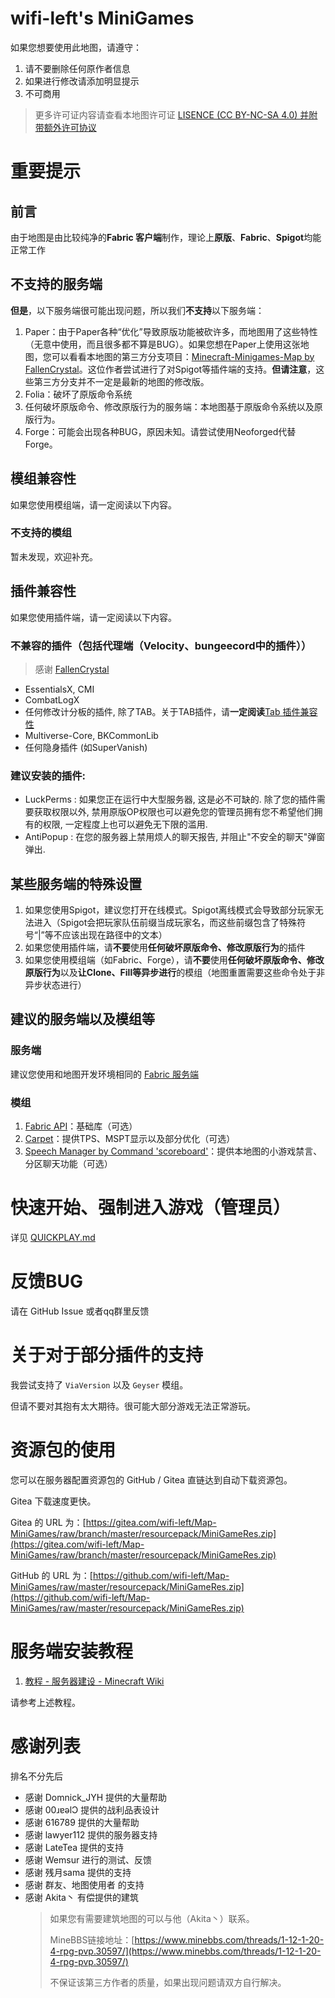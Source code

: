 # wifi-left's MiniGames
如果您想要使用此地图，请遵守：
1. 请不要删除任何原作者信息
2. 如果进行修改请添加明显提示
3. 不可商用

> 更多许可证内容请查看本地图许可证 [LISENCE (CC BY-NC-SA 4.0) 并附带额外许可协议](LISENCE)

# 重要提示
## 前言
由于地图是由比较纯净的**Fabric 客户端**制作，理论上**原版**、**Fabric**、**Spigot**均能正常工作

## 不支持的服务端
**但是**，以下服务端很可能出现问题，所以我们**不支持**以下服务端：
1. Paper：由于Paper各种“优化”导致原版功能被砍许多，而地图用了这些特性（无意中使用，而且很多都不算是BUG）。如果您想在Paper上使用这张地图，您可以看看本地图的第三方分支项目：[Minecraft-Minigames-Map by FallenCrystal](https://github.com/FallenCrystal/Minecraft-Minigames-Map)。这位作者尝试进行了对Spigot等插件端的支持。**但请注意**，这些第三方分支并不一定是最新的地图的修改版。
2. Folia：破坏了原版命令系统
3. 任何破坏原版命令、修改原版行为的服务端：本地图基于原版命令系统以及原版行为。
4. Forge：可能会出现各种BUG，原因未知。请尝试使用Neoforged代替Forge。
## 模组兼容性
如果您使用模组端，请一定阅读以下内容。
### 不支持的模组
暂未发现，欢迎补充。

## 插件兼容性
如果您使用插件端，请一定阅读以下内容。
### 不兼容的插件（包括代理端（Velocity、bungeecord中的插件））
> 感谢 [FallenCrystal](https://github.com/FallenCrystal/Minecraft-Minigames-Map/)
- EssentialsX, CMI
- CombatLogX
- 任何修改计分板的插件, 除了TAB。关于TAB插件，请**一定阅读**[Tab 插件兼容性](https://github.com/FallenCrystal/Minecraft-Minigames-Map/blob/1-21-4-lts/docs/tab-compatibility.md)
- Multiverse-Core, BKCommonLib
- 任何隐身插件 (如SuperVanish)

### 建议安装的插件:
- LuckPerms : 如果您正在运行中大型服务器, 这是必不可缺的. 除了您的插件需要获取权限以外, 禁用原版OP权限也可以避免您的管理员拥有您不希望他们拥有的权限, 一定程度上也可以避免无下限的滥用.
- AntiPopup : 在您的服务器上禁用烦人的聊天报告, 并阻止"不安全的聊天"弹窗弹出.

## 某些服务端的特殊设置
1. 如果您使用Spigot，建议您打开在线模式。Spigot离线模式会导致部分玩家无法进入（Spigot会把玩家队伍前缀当成玩家名，而这些前缀包含了特殊符号“|”等不应该出现在路径中的文本）
2. 如果您使用插件端，请**不要**使用**任何破坏原版命令、修改原版行为**的插件
3. 如果您使用模组端（如Fabric、Forge），请**不要**使用**任何破坏原版命令、修改原版行为**以及**让Clone、Fill等异步进行**的模组（地图重置需要这些命令处于非异步状态进行）

## 建议的服务端以及模组等
### 服务端
建议您使用和地图开发环境相同的 [Fabric 服务端](https://fabricmc.net/use/server/)

### 模组
1. [Fabric API](https://modrinth.com/mod/fabric-api)：基础库（可选）
2. [Carpet](https://modrinth.com/mod/carpet)：提供TPS、MSPT显示以及部分优化（可选）
3. [Speech Manager by Command 'scoreboard'](https://modrinth.com/mod/speech-manager-by-command-scoreboard)：提供本地图的小游戏禁言、分区聊天功能（可选）

# 快速开始、强制进入游戏（管理员）
详见 [QUICKPLAY.md](QUICKPLAY.md)

# 反馈BUG
请在 GitHub Issue 或者qq群里反馈

# 关于对于部分插件的支持
我尝试支持了 `ViaVersion` 以及 `Geyser` 模组。

但请不要对其抱有太大期待。很可能大部分游戏无法正常游玩。

# 资源包的使用
您可以在服务器配置资源包的 GitHub / Gitea 直链达到自动下载资源包。

Gitea 下载速度更快。

Gitea 的 URL 为：[https://gitea.com/wifi-left/Map-MiniGames/raw/branch/master/resourcepack/MiniGameRes.zip](https://gitea.com/wifi-left/Map-MiniGames/raw/branch/master/resourcepack/MiniGameRes.zip)

GitHub 的 URL 为：[https://github.com/wifi-left/Map-MiniGames/raw/master/resourcepack/MiniGameRes.zip](https://github.com/wifi-left/Map-MiniGames/raw/master/resourcepack/MiniGameRes.zip)

# 服务端安装教程
1. [教程 - 服务器建设 - Minecraft Wiki](https://zh.minecraft.wiki/w/%E6%95%99%E7%A8%8B#%E6%9C%8D%E5%8A%A1%E5%99%A8%E8%AE%BE%E7%BD%AE)

请参考上述教程。

# 感谢列表
排名不分先后

- 感谢 Domnick_JYH 提供的大量帮助
- 感谢 00ɹɐəlϽ 提供的战利品表设计
- 感谢 616789 提供的大量帮助
- 感谢 lawyer112 提供的服务器支持
- 感谢 LateTea 提供的支持
- 感谢 Wemsur 进行的测试、反馈
- 感谢 残月sama 提供的支持
- 感谢 群友、地图使用者 的支持
- 感谢 Akita丶 有偿提供的建筑
  >
  > 如果您有需要建筑地图的可以与他（Akita丶）联系。
  > 
  > MineBBS链接地址：[https://www.minebbs.com/threads/1-12-1-20-4-rpg-pvp.30597/](https://www.minebbs.com/threads/1-12-1-20-4-rpg-pvp.30597/)
  >
  > 不保证该第三方作者的质量，如果出现问题请双方自行解决。
  >